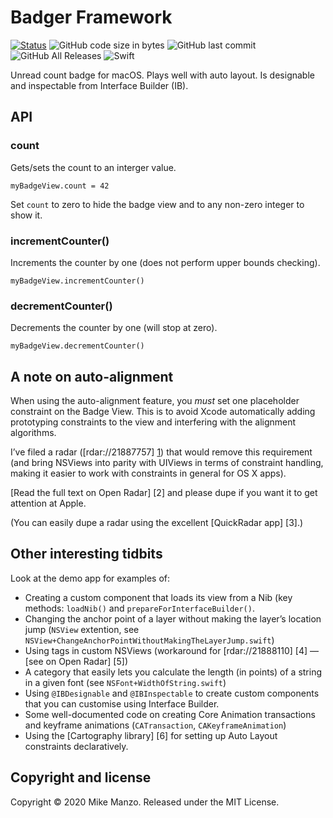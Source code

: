 # Badger Framework
[![Status](https://travis-ci.org/MikeManzo/Ansi.svg?branch=master)](https://travis-ci.org/MikeManzo/Badger)
![GitHub code size in bytes](https://img.shields.io/github/languages/code-size/mikemanzo/Badger.svg)
![GitHub last commit](https://img.shields.io/github/last-commit/MikeManzo/Badger.svg)
![GitHub All Releases](https://img.shields.io/github/downloads/MikeManzo/Badger/total.svg)
![Swift](https://img.shields.io/badge/%20in-swift%205.1-orange.svg)

Unread count badge for macOS. Plays well with auto layout. Is designable and inspectable from Interface Builder (IB).

## API

### count

Gets/sets the count to an interger value.

	myBadgeView.count = 42

Set ```count``` to zero to hide the badge view and to any non-zero integer to show it.

### incrementCounter()

Increments the counter by one (does not perform upper bounds checking).

	myBadgeView.incrementCounter()

### decrementCounter()

Decrements the counter by one (will stop at zero).

	myBadgeView.decrementCounter()

## A note on auto-alignment

When using the auto-alignment feature, you *must* set one placeholder constraint on the Badge View. This is to avoid Xcode automatically adding prototyping constraints to the view and interfering with the alignment algorithms.

I’ve filed a radar ([rdar://21887757] [1]) that would remove this requirement (and bring NSViews into parity with UIViews in terms of constraint handling, making it easier to work with constraints in general for OS X apps).

[Read the full text on Open Radar] [2] and please dupe if you want it to get attention at Apple.

(You can easily dupe a radar using the excellent [QuickRadar app] [3].)

## Other interesting tidbits

Look at the demo app for examples of:

  * Creating a custom component that loads its view from a Nib (key methods: ```loadNib()``` and ```prepareForInterfaceBuilder()```.
  * Changing the anchor point of a layer without making the layer’s location jump (```NSView``` extention, see ```NSView+ChangeAnchorPointWithoutMakingTheLayerJump.swift```)
  * Using tags in custom NSViews (workaround for [rdar://21888110] [4] — [see on Open Radar] [5])
  * A category that easily lets you calculate the length (in points) of a string in a given font (see ```NSFont+WidthOfString.swift```)
  * Using ```@IBDesignable``` and ```@IBInspectable``` to create custom components that you can customise using Interface Builder.
  * Some well-documented code on creating Core Animation transactions and keyframe animations (```CATransaction```, ```CAKeyframeAnimation```)
  * Using the [Cartography library] [6] for setting up Auto Layout constraints declaratively.

## Copyright and license

Copyright © 2020 Mike Manzo. Released under the MIT License.

[1]: https://github.com/robb/Cartography
